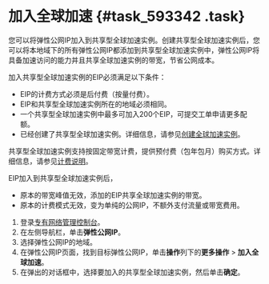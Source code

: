 # 加入全球加速 {#task_593342 .task}

您可以将弹性公网IP加入到共享型全球加速实例。创建共享型全球加速实例后，您可以将本地域下的所有弹性公网IP都添加到共享型全球加速实例中，弹性公网IP将具备加速访问的能力并且共享全球加速实例的带宽，节省公网成本。

加入共享型全球加速实例的EIP必须满足以下条件：

-   EIP的计费方式必须是后付费（按量付费）。
-   EIP和共享型全球加速实例所在的地域必须相同。
-   一个共享型全球加速实例中最多可加入200个EIP，可提交工单申请更多配额。
-   已经创建了共享型全球加速实例。详细信息，请参见[创建全球加速实例](../../../../cn.zh-CN/快速入门/配置共享型全球加速.md#section_scl_pxw_5db)。

共享型全球加速实例支持按固定带宽计费，提供预付费（包年包月）购买方式。详细信息，请参见[计费说明](../../../../cn.zh-CN/产品定价/计费说明.md#)。

EIP加入到共享型全球加速实例后，

-   原本的带宽峰值无效，添加的EIP共享全球加速实例的带宽。
-   原本的计费模式无效，变为单纯的公网IP，不额外支付流量或带宽费用。

1.  登录[专有网络管理控制台](https://vpcnext.console.aliyun.com)。
2.  在左侧导航栏，单击**弹性公网IP**。
3.  选择弹性公网IP的地域。
4.  在弹性公网IP页面，找到目标弹性公网IP，单击**操作**列下的**更多操作** \> **加入全球加速**。
5.  在弹出的对话框中，选择要加入的共享型全球加速实例，然后单击**确定**。

